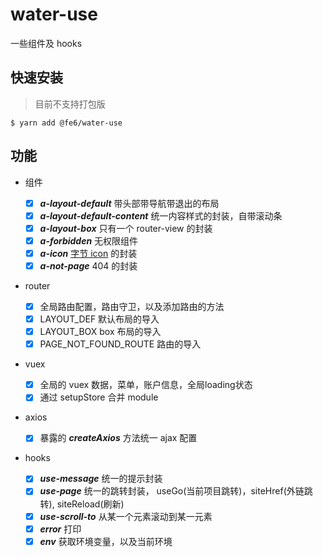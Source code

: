 # water-use
一些组件及 hooks


## 快速安装
> 目前不支持打包版

```
$ yarn add @fe6/water-use
```

## 功能

- 组件

  - [X] ***a-layout-default*** 带头部带导航带退出的布局
  - [X] ***a-layout-default-content*** 统一内容样式的封装，自带滚动条
  - [X] ***a-layout-box*** 只有一个 router-view 的封装
  - [X] ***a-forbidden*** 无权限组件
  - [X] ***a-icon*** [字节 icon](https://iconpark.oceanengine.com/official) 的封装
  - [X] ***a-not-page*** 404 的封装

- router

  - [X] 全局路由配置，路由守卫，以及添加路由的方法
  - [X] LAYOUT_DEF 默认布局的导入
  - [X] LAYOUT_BOX  box 布局的导入
  - [X] PAGE_NOT_FOUND_ROUTE 路由的导入

- vuex

  - [X] 全局的 vuex 数据，菜单，账户信息，全局loading状态
  - [X] 通过 setupStore 合并 module 

- axios

  - [X] 暴露的 ***createAxios*** 方法统一 ajax 配置


- hooks

  - [X] ***use-message*** 统一的提示封装
  - [X] ***use-page*** 统一的跳转封装， useGo(当前项目跳转)，siteHref(外链跳转), siteReload(刷新)
  - [X] ***use-scroll-to*** 从某一个元素滚动到某一元素
  - [X] ***error*** 打印
  - [X] ***env*** 获取环境变量，以及当前环境

